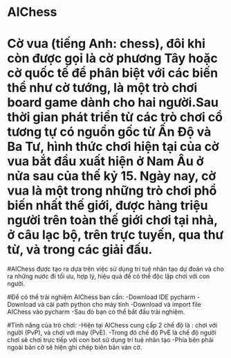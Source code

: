 # AIChess
# Cờ vua (tiếng Anh: chess), đôi khi còn được gọi là cờ phương Tây hoặc cờ quốc tế để phân biệt với các biến thể như cờ tướng, là một trò chơi board game dành cho hai người.Sau thời gian phát triển từ các trò chơi cổ tương tự có nguồn gốc từ Ấn Độ và Ba Tư, hình thức chơi hiện tại của cờ vua bắt đầu xuất hiện ở Nam Âu ở nửa sau của thế kỷ 15. Ngày nay, cờ vua là một trong những trò chơi phổ biến nhất thế giới, được hàng triệu người trên toàn thế giới chơi tại nhà, ở câu lạc bộ, trên trực tuyến, qua thư từ, và trong các giải đấu.

#AIChess được tạo ra dựa trên việc sử dụng trí tuệ nhân tạo dự đoán và cho ra những nước đi tối ưu, hợp lý, hiệu quả để có thể độc lập chơi với con người.

#Để có thể trải nghiệm AIChess bạn cần:
  -Download IDE pycharm
  -Download và cài path python cho máy tính
  -Download và import file AIChess vào pycharm
  -Sau đó bạn có thể bắt đầu trải nghiệm.
  
#Tính năng của trò chơi:
  -Hiện tại AIChess cung cấp 2 chế độ là : chơi với người (PvP), và chơi với máy (PvE).
  -Trong đó chế độ PvE là chế độ người chơi sẽ chơi trực tiếp với con bot sử dụng trí tuệ nhân tạo
  -Phía bên phải ngoài bàn cờ sẽ hiện ghi chép biên bản ván cờ.
